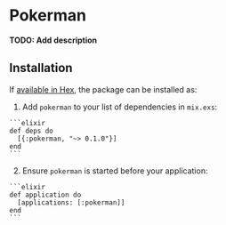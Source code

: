 # Pokerman

**TODO: Add description**

## Installation

If [available in Hex](https://hex.pm/docs/publish), the package can be installed as:

  1. Add `pokerman` to your list of dependencies in `mix.exs`:

    ```elixir
    def deps do
      [{:pokerman, "~> 0.1.0"}]
    end
    ```

  2. Ensure `pokerman` is started before your application:

    ```elixir
    def application do
      [applications: [:pokerman]]
    end
    ```

